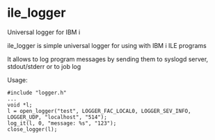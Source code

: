 # ile_logger
Universal logger for IBM i

ile_logger is simple universal logger for using with IBM i ILE programs

It allows to log program messages by sending them to syslogd server, stdout/stderr or to job log

Usage:

```
#include "logger.h"
...
void *l;
l = open_logger("test", LOGGER_FAC_LOCAL0, LOGGER_SEV_INFO, LOGGER_UDP, "localhost", "514");
log_it(l, 0, "message: %s", "123");
close_logger(l);
```

